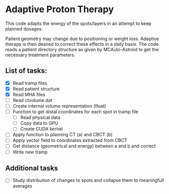 # Adaptive Proton Therapy

This code adapts the energy of the spots/layers in an attempt to keep planned dosages.

Patient geometry may change due to positioning or weight loss. Adaptive therapy is then desired to correct these effects in a daily basis. The code reads a patient directory structure as given by MCAuto-Astroid to get the necessary treatment parameters.

## List of tasks:
- [x] Read tramp files
- [x] Read patient structure
- [x] Read MHA files
- [ ] Read ctvolume.dat
- [ ] Create internal volume representation (float)
- [ ] Function to get distal coordinates for each spot in tramp file
  * [ ] Read physical data
  * [ ] Copy data to GPU
  * [ ] Create CUDA kernel
- [ ] Apply function to planning CT (a) and CBCT (b)
- [ ] Apply vector field to coordinates extracted from CBCT
- [ ] Get distance (geometrical and energy) between a and b and correct
- [ ] Write new tramp

## Additional tasks
- [ ] Study distribution of changes to spots and collapse them to meaningfull averages
